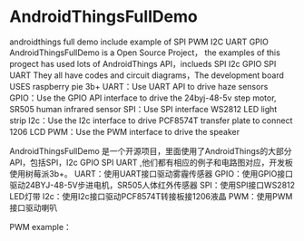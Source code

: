 # AndroidThingsFullDemo
androidthings full demo include example of SPI PWM I2C UART GPIO 
AndroidThingsFullDemo is a Open Source Project，
the examples of this progect has used lots of AndroidThings API，inclueds SPI I2c GPIO SPI UART 
They all have codes and circuit diagrams，The development board USES raspberry pie 3b+
UART：Use UART API to drive haze sensors
GPIO：Use the GPIO API  interface to drive the 24byj-48-5v	 step motor, SR505 human infrared sensor
SPI：Use SPI interface WS2812 LED light strip
I2c：Use the I2c interface to drive PCF8574T transfer plate	to connect 1206 LCD
PWM：Use the PWM interface to drive the speaker

AndroidThingsFullDemo 是一个开源项目，里面使用了AndroidThings的大部分API，包括SPI，I2c
GPIO SPI UART ,他们都有相应的例子和电路图对应，开发板使用树莓派3b+。
UART：使用UART接口驱动雾霾传感器
GPIO：使用GPIO接口驱动24BYJ-48-5V步进电机，SR505人体红外传感器
SPI：使用SPI接口WS2812 LED灯带
I2c：使用I2c接口驱动PCF8574T转接板接1206液晶
PWM：使用PWM接口驱动喇叭

PWM example：



